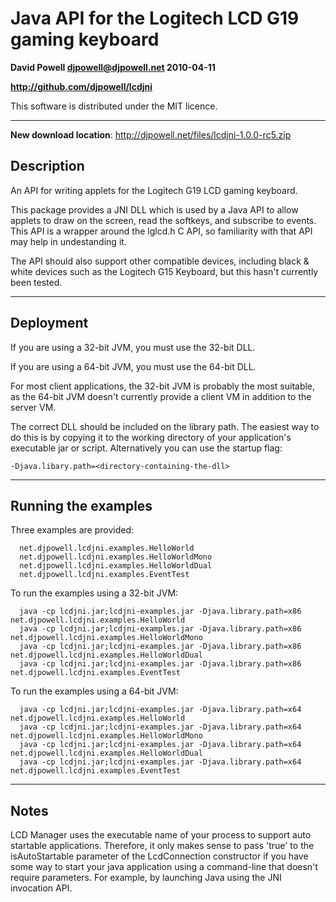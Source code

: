 # Java API for the Logitech LCD G19 gaming keyboard

**David Powell <djpowell@djpowell.net> 2010-04-11**

**<http://github.com/djpowell/lcdjni>**


This software is distributed under the MIT licence.

----------------------------------------


**New download location**: http://djpowell.net/files/lcdjni-1.0.0-rc5.zip


Description
-----------

An API for writing applets for the Logitech G19 LCD gaming keyboard.

This package provides a JNI DLL which is used by a Java API to allow
applets to draw on the screen, read the softkeys, and subscribe to
events.  This API is a wrapper around the lglcd.h C API, so
familiarity with that API may help in undestanding it.

The API should also support other compatible devices, including black
& white devices such as the Logitech G15 Keyboard, but this hasn't
currently been tested.

----------------------------------------

Deployment
----------

If you are using a 32-bit JVM, you must use the 32-bit DLL.

If you are using a 64-bit JVM, you must use the 64-bit DLL.

For most client applications, the 32-bit JVM is probably the most
suitable, as the 64-bit JVM doesn't currently provide a client VM in
addition to the server VM.

The correct DLL should be included on the library path.  The easiest
way to do this is by copying it to the working directory of your
application's executable jar or script.  Alternatively you can use the
startup flag:

```
-Djava.libary.path=<directory-containing-the-dll>
```

----------------------------------------

Running the examples
--------------------

Three examples are provided:

```
  net.djpowell.lcdjni.examples.HelloWorld
  net.djpowell.lcdjni.examples.HelloWorldMono
  net.djpowell.lcdjni.examples.HelloWorldDual
  net.djpowell.lcdjni.examples.EventTest
```  

To run the examples using a 32-bit JVM:

```
  java -cp lcdjni.jar;lcdjni-examples.jar -Djava.library.path=x86 net.djpowell.lcdjni.examples.HelloWorld
  java -cp lcdjni.jar;lcdjni-examples.jar -Djava.library.path=x86 net.djpowell.lcdjni.examples.HelloWorldMono
  java -cp lcdjni.jar;lcdjni-examples.jar -Djava.library.path=x86 net.djpowell.lcdjni.examples.HelloWorldDual
  java -cp lcdjni.jar;lcdjni-examples.jar -Djava.library.path=x86 net.djpowell.lcdjni.examples.EventTest
```

To run the examples using a 64-bit JVM:

```
  java -cp lcdjni.jar;lcdjni-examples.jar -Djava.library.path=x64 net.djpowell.lcdjni.examples.HelloWorld
  java -cp lcdjni.jar;lcdjni-examples.jar -Djava.library.path=x64 net.djpowell.lcdjni.examples.HelloWorldMono
  java -cp lcdjni.jar;lcdjni-examples.jar -Djava.library.path=x64 net.djpowell.lcdjni.examples.HelloWorldDual
  java -cp lcdjni.jar;lcdjni-examples.jar -Djava.library.path=x64 net.djpowell.lcdjni.examples.EventTest
```

----------------------------------------

Notes
-----

LCD Manager uses the executable name of your process to support auto
startable applications.  Therefore, it only makes sense to pass 'true'
to the isAutoStartable parameter of the LcdConnection constructor if
you have some way to start your java application using a command-line
that doesn't require parameters.  For example, by launching Java using
the JNI invocation API.

